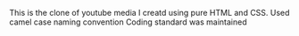 This is the clone of youtube media I creatd using pure HTML and CSS. 
Used camel case naming convention 
Coding standard was maintained
